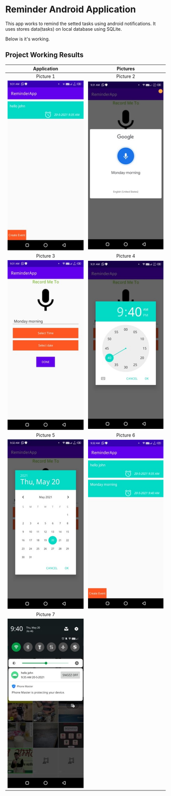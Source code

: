 # Reminder Android Application
This app works to remind the setted tasks using android notifications.
It uses stores data(tasks) on local database using SQLite.

Below is it's working.

## Project Working Results

| Application    | Pictures      | 
| :-----------: |:-------------:| 
| Picture 1      | Picture 2 |
|<img src="./Project%20Images/Picture1.jpg" alt="Project Picture 1"/>|<img src="./Project%20Images/Picture2.jpg" alt="Project Picture 2"/>|
| Picture 3      | Picture 4 |
|<img src="./Project%20Images/Picture3.jpg" alt="Project Picture 3"/>|<img src="./Project%20Images/Picture4.jpg" alt="Project Picture 4"/>|
| Picture 5      | Picture 6 |
|<img src="./Project%20Images/Picture5.jpg" alt="Project Picture 5"/>|<img src="./Project%20Images/Picture6.jpg" alt="Project Picture 6"/>|
| Picture 7      | 
|<img src="./Project%20Images/Picture7.jpg" alt="Project Picture 7"/>|

